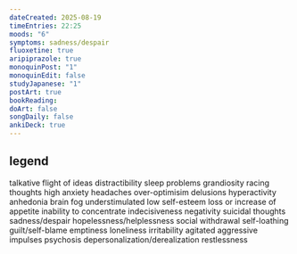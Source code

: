```yaml
---
dateCreated: 2025-08-19
timeEntries: 22:25
moods: "6"
symptoms: sadness/despair
fluoxetine: true
aripiprazole: true
monoquinPost: "1"
monoquinEdit: false
studyJapanese: "1"
postArt: true
bookReading: 
doArt: false
songDaily: false
ankiDeck: true
---
```

## legend
talkative
flight of ideas
distractibility
sleep problems
grandiosity
racing thoughts
high anxiety
headaches
over-optimisim
delusions
hyperactivity
anhedonia
brain fog
understimulated
low self-esteem
loss or increase of appetite
inability to concentrate
indecisiveness
negativity
suicidal thoughts
sadness/despair
hopelessness/helplessness
social withdrawal
self-loathing
guilt/self-blame
emptiness
loneliness
irritability
agitated
aggressive impulses
psychosis
depersonalization/derealization
restlessness